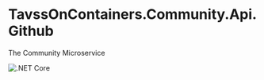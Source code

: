 # TavssOnContainers.Community.Api.Github
The Community Microservice


![.NET Core](https://github.com/AhmedKhalil777/TavssOnContainers.Community.Api.Github/workflows/.NET%20Core/badge.svg)
